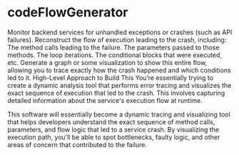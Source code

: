 # codeFlowGenerator

Monitor backend services for unhandled exceptions or crashes (such as API failures).
Reconstruct the flow of execution leading to the crash, including:
The method calls leading to the failure.
The parameters passed to those methods.
The loop iterations.
The conditional blocks that were executed, etc.
Generate a graph or some visualization to show this entire flow, allowing you to trace exactly how the crash happened and which conditions led to it.
High-Level Approach to Build This
You’re essentially trying to create a dynamic analysis tool that performs error tracing and visualizes the exact sequence of execution that led to the crash. This involves capturing detailed information about the service's execution flow at runtime.


This software will essentially become a dynamic tracing and visualizing tool that helps developers understand the exact sequence of method calls, parameters, and flow logic that led to a service crash. By visualizing the execution path, you’ll be able to spot bottlenecks, faulty logic, and other areas of concern that contributed to the failure.
